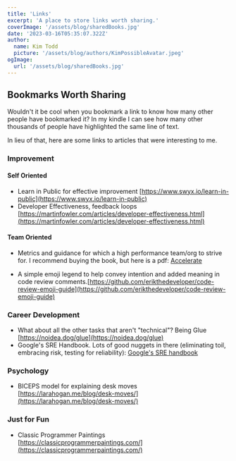 ```yaml
---
title: 'Links'
excerpt: 'A place to store links worth sharing.'
coverImage: '/assets/blog/sharedBooks.jpg'
date: '2023-03-16T05:35:07.322Z'
author:
  name: Kim Todd
  picture: '/assets/blog/authors/KimPossibleAvatar.jpeg'
ogImage:
  url: '/assets/blog/sharedBooks.jpg'
---
```


## Bookmarks Worth Sharing

Wouldn't it be cool when you bookmark a link to know how many other people have bookmarked it? In my kindle I can see how many other thousands of people have highlighted the same line of text.

In lieu of that, here are some links to articles that were interesting to me.

### Improvement

#### Self Oriented

- Learn in Public for effective improvement [https://www.swyx.io/learn-in-public](https://www.swyx.io/learn-in-public)
- Developer Effectiveness, feedback loops [https://martinfowler.com/articles/developer-effectiveness.html](https://martinfowler.com/articles/developer-effectiveness.html)

#### Team Oriented

- Metrics and guidance for which a high performance team/org to strive for. I recommend buying the book, but here is a pdf: [Accelerate](https://github.com/LuckyDudeThakur/EBooks/blob/master/Accelerate%20-%20Building%20and%20Scaling%20High%20Performing%20Technology%20Organisations%20-%20Nicole%20Fergrson.pdf)

- A simple emoji legend to help convey intention and added meaning in code review comments.[https://github.com/erikthedeveloper/code-review-emoji-guide](https://github.com/erikthedeveloper/code-review-emoji-guide)

### Career Development

- What about all the other tasks that aren't "technical"? Being Glue [https://noidea.dog/glue](https://noidea.dog/glue)
- Google's SRE Handbook. Lots of good nuggets in there (eliminating toil, embracing risk, testing for reliability): [Google's SRE handbook](https://sre.google/sre-book/introduction/)

### Psychology

- BICEPS model for explaining desk moves [https://larahogan.me/blog/desk-moves/](https://larahogan.me/blog/desk-moves/)

### Just for Fun

- Classic Programmer Paintings [https://classicprogrammerpaintings.com/](https://classicprogrammerpaintings.com/)

